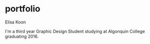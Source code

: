 # portfolio
Elisa Koon

I'm a third year Graphic Design Student studying at Algonquin College graduating 2016. 
